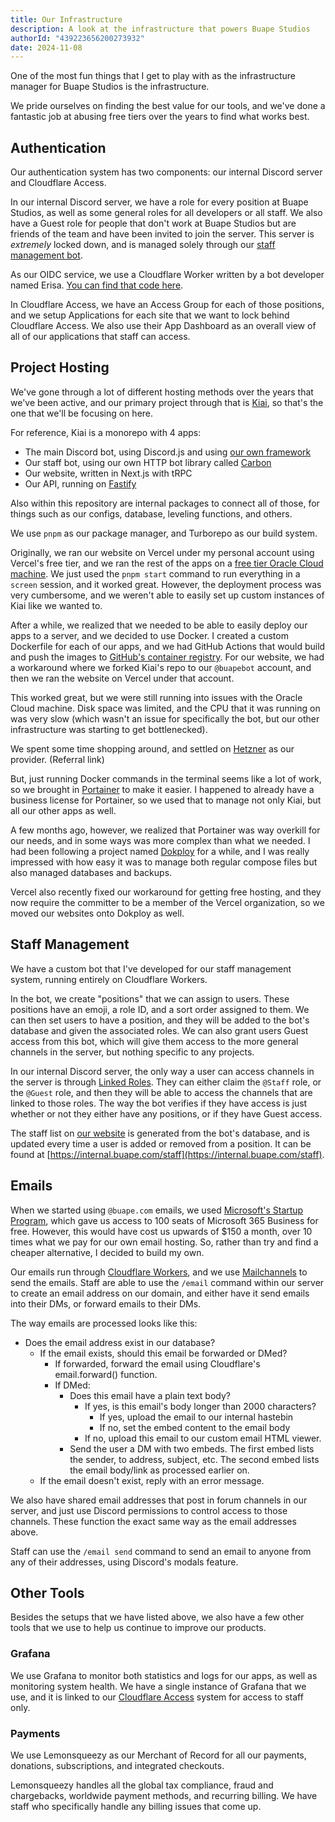 ```yaml
---
title: Our Infrastructure
description: A look at the infrastructure that powers Buape Studios
authorId: "439223656200273932"
date: 2024-11-08
---
```


One of the most fun things that I get to play with as the infrastructure manager for Buape Studios is the infrastructure.

We pride ourselves on finding the best value for our tools, and we've done a fantastic job at abusing free tiers over the years to find what works best.

## Authentication

Our authentication system has two components: our internal Discord server and Cloudflare Access.

In our internal Discord server, we have a role for every position at Buape Studios, as well as some general roles for all developers or all staff. We also have a Guest role for people that don't work at Buape Studios but are friends of the team and have been invited to join the server. This server is *extremely* locked down, and is managed solely through our [staff management bot](#staff-management).

As our OIDC service, we use a Cloudflare Worker written by a bot developer named Erisa. [You can find that code here](https://github.com/Erisa/discord-oidc-worker).

In Cloudflare Access, we have an Access Group for each of those positions, and we setup Applications for each site that we want to lock behind Cloudflare Access. We also use their App Dashboard as an overall view of all of our applications that staff can access.

## Project Hosting

We've gone through a lot of different hosting methods over the years that we've been active, and our primary project through that is [Kiai](https://kiai.app), so that's the one that we'll be focusing on here.

For reference, Kiai is a monorepo with 4 apps:
- The main Discord bot, using Discord.js and using [our own framework](https://github.com/buape/utilities/tree/main/packages/lib) 
- Our staff bot, using our own HTTP bot library called [Carbon](https://carbon.buape.com)
- Our website, written in Next.js with tRPC
- Our API, running on [Fastify](https://www.fastify.io)

Also within this repository are internal packages to connect all of those, for things such as our configs, database, leveling functions, and others. 

We use `pnpm` as our package manager, and Turborepo as our build system.

Originally, we ran our website on Vercel under my personal account using Vercel's free tier, and we ran the rest of the apps on a [free tier Oracle Cloud machine](https://www.oracle.com/cloud/free/). We just used the `pnpm start` command to run everything in a `screen` session, and it worked great. However, the deployment process was very cumbersome, and we weren't able to easily set up custom instances of Kiai like we wanted to.

After a while, we realized that we needed to be able to easily deploy our apps to a server, and we decided to use Docker. I created a custom Dockerfile for each of our apps, and we had GitHub Actions that would build and push the images to [GitHub's container registry](https://docs.github.com/en/packages). For our website, we had a workaround where we forked Kiai's repo to our `@buapebot` account, and then we ran the website on Vercel under that account.

This worked great, but we were still running into issues with the Oracle Cloud machine. Disk space was limited, and the CPU that it was running on was very slow (which wasn't an issue for specifically the bot, but our other infrastructure was starting to get bottlenecked).

We spent some time shopping around, and settled on [Hetzner](https://go.buape.com/hetzner) as our provider. (Referral link)

But, just running Docker commands in the terminal seems like a lot of work, so we brought in [Portainer](https://www.portainer.io) to make it easier. I happened to already have a business license for Portainer, so we used that to manage not only Kiai, but all our other apps as well.

A few months ago, however, we realized that Portainer was way overkill for our needs, and in some ways was more complex than what we needed. I had been following a project named [Dokploy](https://dokploy.com) for a while, and I was really impressed with how easy it was to manage both regular compose files but also managed databases and backups.

Vercel also recently fixed our workaround for getting free hosting, and they now require the committer to be a member of the Vercel organization, so we moved our websites onto Dokploy as well.

## Staff Management

We have a custom bot that I've developed for our staff management system, running entirely on Cloudflare Workers. 

In the bot, we create "positions" that we can assign to users. These positions have an emoji, a role ID, and a sort order assigned to them.
We can then set users to have a position, and they will be added to the bot's database and given the associated roles. We can also grant users Guest access from this bot, which will give them access to the more general channels in the server, but nothing specific to any projects.

In our internal Discord server, the only way a user can access channels in the server is through [Linked Roles](https://support.discord.com/hc/en-us/articles/8063233404823-Connections-Linked-Roles-Community-Members). They can either claim the `@Staff` role, or the `@Guest` role, and then they will be able to access the channels that are linked to those roles. The way the bot verifies if they have access is just whether or not they either have any positions, or if they have Guest access.

The staff list on [our website](https://buape.com) is generated from the bot's database, and is updated every time a user is added or removed from a position. It can be found at [https://internal.buape.com/staff](https://internal.buape.com/staff).


## Emails

When we started using `@buape.com` emails, we used [Microsoft's Startup Program](https://startups.microsoft.com/), which gave us access to 100 seats of Microsoft 365 Business for free. However, this would have cost us upwards of $150 a month, over 10 times what we pay for our own email hosting. So, rather than try and find a cheaper alternative, I decided to build my own.

Our emails run through [Cloudflare Workers](https://workers.cloudflare.com), and we use [Mailchannels](https://www.mailchannels.com/) to send the emails. Staff are able to use the `/email` command within our server to create an email address on our domain, and either have it send emails into their DMs, or forward emails to their DMs.

The way emails are processed looks like this:

- Does the email address exist in our database?
  - If the email exists, should this email be forwarded or DMed?
    - If forwarded, forward the email using Cloudflare's email.forward() function.
    - If DMed:
      - Does this email have a plain text body?
          - If yes, is this email's body longer than 2000 characters?
            - If yes, upload the email to our internal hastebin
            - If no, set the embed content to the email body
          - If no, upload this email to our custom email HTML viewer.
      - Send the user a DM with two embeds. The first embed lists the sender, to address, subject, etc. The second embed lists the email body/link as processed earlier on.
  - If the email doesn't exist, reply with an error message.

We also have shared email addresses that post in forum channels in our server, and just use Discord permissions to control access to those channels. These function the exact same way as the email addresses above. 

Staff can use the `/email send` command to send an email to anyone from any of their addresses, using Discord's modals feature.

## Other Tools

Besides the setups that we have listed above, we also have a few other tools that we use to help us continue to improve our products.

### Grafana

We use Grafana to monitor both statistics and logs for our apps, as well as monitoring system health. We have a single instance of Grafana that we use, and it is linked to our [Cloudflare Access](#authentication) system for access to staff only.

### Payments

We use Lemonsqueezy as our Merchant of Record for all our payments, donations, subscriptions, and integrated checkouts. 

Lemonsqueezy handles all the global tax compliance, fraud and chargebacks, worldwide payment methods, and recurring billing. We have staff who specifically handle any billing issues that come up.

